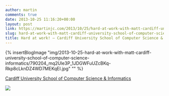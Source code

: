 ```yaml
---
author: martin
comments: true
date: 2013-10-25 11:16:20+00:00
layout: post
link: https://martinjc.com/2013/10/25/hard-at-work-with-matt-cardiff-university-school-of-computer-science-informatics/
slug: hard-at-work-with-matt-cardiff-university-school-of-computer-science-informatics
title: Hard at work! — Cardiff University School of Computer Science & Informatics
---
```


{% insertBlogImage "img/2013-10-25-hard-at-work-with-matt-cardiff-university-school-of-computer-science-informatics/790204_mq2Ule3P_1JDGWFuUZcBKq-Rkp8cLknDZ4WD7MEKqEI.jpg" "" %}


[Cardiff University School of Computer Science & Informatics](http://foursquare.com/v/4b978a27f964a520f20735e3)




![](https://maps.google.com/maps/api/staticmap?center=51.48396191513654,-3.1693410873413086&zoom=16&size=710x440&maptype=roadmap&sensor=false&markers=color:red%7C51.48396191513654,-3.1693410873413086)
